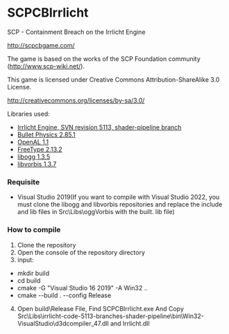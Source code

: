 SCPCBIrrlicht
=============

SCP - Containment Breach on the Irrlicht Engine

http://scpcbgame.com/

The game is based on the works of the SCP Foundation community (http://www.scp-wiki.net/).

This game is licensed under Creative Commons Attribution-ShareAlike 3.0 License.

http://creativecommons.org/licenses/by-sa/3.0/

Libraries used:
  - [Irrlicht Engine, SVN revision 5113, shader-pipeline branch](http://sourceforge.net/p/irrlicht/code/5113/tree/branches/shader-pipeline/)
  - [Bullet Physics 2.85.1](https://github.com/bulletphysics/bullet3/releases/tag/2.85.1)
  - [OpenAL 1.1](http://openal.org/downloads/)
  - [FreeType 2.13.2](https://github.com/freetype/freetype/releases/tag/VER-2-13-2)
  - [libogg 1.3.5](https://github.com/xiph/ogg/releases/tag/v1.3.5) 
  - [libvorbis 1.3.7](https://github.com/xiph/vorbis/releases/tag/v1.3.7)
  
### Requisite

  - Visual Studio 2019(If you want to compile with Visual Studio 2022, you must clone the libogg and libvorbis repositories and replace the include and lib files in Src\Libs\oggVorbis with the built. lib file)

### How to compile

1. Clone the repository
2. Open the console of the repository directory
3. input:
 - mkdir build
 - cd build
 - cmake -G "Visual Studio 16 2019" -A Win32 ..
 - cmake --build . --config Release
4. Open build\Release File, Find SCPCBIrrlicht.exe And Copy  Src\Libs\irrlicht-code-5113-branches-shader-pipeline\bin\Win32-VisualStudio\d3dcompiler_47.dll and Irrlicht.dll